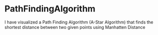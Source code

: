 # PathFindingAlgorithm
I have visualized a Path Finding Algorithm (A-Star Algorithm) that finds the shortest distance between two given points using Manhatten Distance
